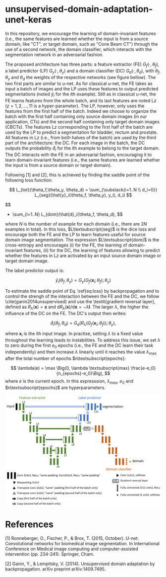 # unsupervised-domain-adaptation-unet-keras

In this repository, we encourage the learning of domain-invariant features (i.e., the same features are learned whether the input is from a source domain, like "CT", or target domain, such as "Cone Beam CT") through the use of a second network, the domain classifier, which interacts with the segmentation network in an adversarial fashion.

The proposed architecture has three parts: a feature extractor (FE) $G_f(\cdot, \theta_f)$, a label predictor (LP) $G_y(\cdot, \theta_y)$ and a domain classifier (DC) $G_d(\cdot, \theta_d)$, with $\theta_f$, $\theta_y$ and $\theta_d$ the weights of the respective networks (see figure bellow). The two first parts are similar to u-net. As for classical u-net, the FE takes as input a batch of images and the LP uses these features to output predicted segmentations (noted $\hat{y}_i$ for the $i$th example). Still as in classical u-net, the FE learns features from the whole batch, and its last features are noted L$z$ ($z=1,2,...,11$ is a hyper-parameter). The LP, however, only uses the features from the first half of the batch. Indeed we choose to organize the batch with the first half containing only source domain images (in our application, CTs) and the second half containing only target domain images (CBCTs). The features L$z$ corresponding to the first half of the batch are used by the LP to predict a segmentation for bladder, rectum and prostate. All features in L$z$ (i.e., from both halves of the batch) are used by the third part of the architecture: the DC. For each image in the batch, the DC outputs the probability $\hat{d}_i$ for the $i$th example to belong to the target domain. The DC interacts with the FE in an adversarial fashion, encouraging it to learn domain-invariant features (i.e., the same features are learned whether the input is from a source domain or target domain).

Following [1] and [2], this is achieved by finding the saddle point of the following loss function:

$$
    L_{tot}(\theta_f,\theta_y, \theta_d) = \sum_{\substack{i=1..N \\ d_i=0}} L_{seg}(\hat{y}_i(\theta_f, \theta_y), y_i), d_i) 
$$

$$
+ \sum_{i=1..N} L_{dom}(\hat{d}_i(\theta_f, \theta_d), 
$$

where $N$ is the number of example for each domain (i.e., there are $2N$ examples in total). In this loss, $L\textsubscript{seg}$ is the dice loss and encourage both the FE and the LP to learn features useful for source domain image segmentation. The expression $L\textsubscript{dom}$ is the cross-entropy and encourages (i) for the FE, the learning of domain-invariant features, (ii) for the DC, the learning of features allowing to predict whether the features in L$z$ are activated by an input source domain image or target domain image.

The label predictor output is:

$$
    \hat{y}_i(\theta_f, \theta_y) = G_y(G_f(\mathbf{x}_i; \theta_f); \theta_y)
$$

To estimate the saddle point of Eq. \ref{eq:loss} by backpropagation and to control the strengh of the interaction between the FE and the DC, we follow \cite{ganin2014unsupervised} and use the \textit{gradient reversal layer}, defined as $R_\lambda(\mathbf{x}) = \mathbf{x}$ and $\mathrm{d}R_\lambda(\mathbf{x})/\mathrm{d}\mathbf{x} = -\lambda \mathbf{I}$. The larger $\lambda$, the higher the influence of the DC on the FE. The DC's output then writes:

$$
    \hat{d}_i(\theta_f, \theta_d) = G_d(R_{\lambda}(G_f(\mathbf{x}_i; \theta_f)); \theta_y),
$$

where $\mathbf{x}_i$ is the $i$th input image. In practise, setting $\lambda$ to a fixed value throughout the learning leads to instabilities. To address this issue, we set $\lambda$ to zero during the first $e_0$ epochs (i.e., the FE and the DC learn their task independently) and then increase $\lambda$ linearly until it reaches the value $\lambda_{max}$ after the total number of epochs $n\textsubscript{epochs}:

$$
    \lambda(e) = \max \Big(0, \lambda \textsubscript{max} \frac{e-e_0}{n_{epochs}-e_0}\Big),
$$
where $e$ is the current epoch. In this expresssion, $\lambda_{max}$, $e_0$ and $n\textsubscript{epochs}$ are hyperparameters.

![alt text](unet_L9_cropped.PNG)

# References
[1] Ronneberger, O., Fischer, P., & Brox, T. (2015, October). U-net: Convolutional networks for biomedical image segmentation. In International Conference on Medical image computing and computer-assisted intervention (pp. 234-241). Springer, Cham.

[2] Ganin, Y., & Lempitsky, V. (2014). Unsupervised domain adaptation by backpropagation. arXiv preprint arXiv:1409.7495.
